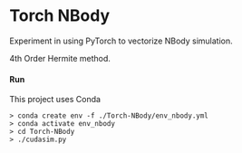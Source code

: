 # Torch NBody

Experiment in using PyTorch to vectorize NBody simulation.

4th Order Hermite method.



#### Run
This project uses Conda
```
> conda create env -f ./Torch-NBody/env_nbody.yml 
> conda activate env_nbody
> cd Torch-NBody
> ./cudasim.py
```
